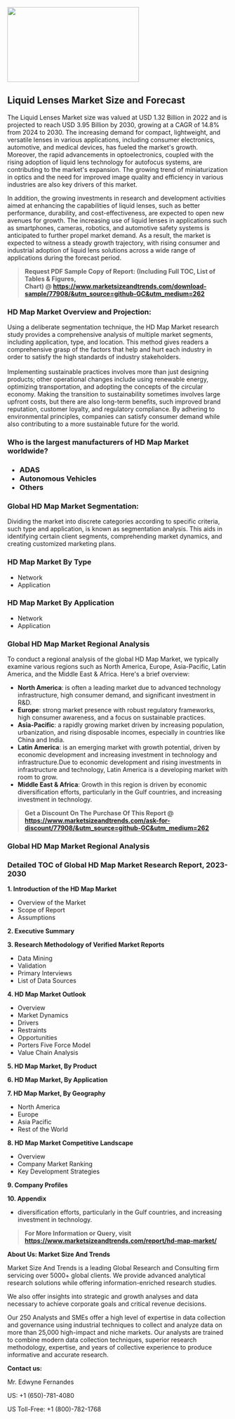 <p><img class="alignnone size-medium wp-image-20088" src="https://ffe5etoiles.com/wp-content/uploads/2024/12/MST1-300x171.png" alt="" width="300" height="171" /></p><h2>Liquid Lenses Market Size and Forecast</h2><p>The Liquid Lenses Market size was valued at USD 1.32 Billion in 2022 and is projected to reach USD 3.95 Billion by 2030, growing at a CAGR of 14.8% from 2024 to 2030. The increasing demand for compact, lightweight, and versatile lenses in various applications, including consumer electronics, automotive, and medical devices, has fueled the market's growth. Moreover, the rapid advancements in optoelectronics, coupled with the rising adoption of liquid lens technology for autofocus systems, are contributing to the market's expansion. The growing trend of miniaturization in optics and the need for improved image quality and efficiency in various industries are also key drivers of this market.</p><p>In addition, the growing investments in research and development activities aimed at enhancing the capabilities of liquid lenses, such as better performance, durability, and cost-effectiveness, are expected to open new avenues for growth. The increasing use of liquid lenses in applications such as smartphones, cameras, robotics, and automotive safety systems is anticipated to further propel market demand. As a result, the market is expected to witness a steady growth trajectory, with rising consumer and industrial adoption of liquid lens solutions across a wide range of applications during the forecast period.</p></p><blockquote id="" class=""><strong>Request PDF Sample Copy of Report: (Including Full TOC, List of Tables &amp; Figures, Chart)&nbsp;@&nbsp;<strong><a href="https://www.marketsizeandtrends.com/download-sample/77908/&utm_source=github-GC&utm_medium=262" target="_blank">https://www.marketsizeandtrends.com/download-sample/77908/&utm_source=github-GC&utm_medium=262</a></strong></strong></blockquote><h3 id="" class="">HD Map Market&nbsp;Overview and Projection:</h3><p id="" class="">Using a deliberate segmentation technique, the HD Map Market research study provides a comprehensive analysis of multiple market segments, including application, type, and location. This method gives readers a comprehensive grasp of the factors that help and hurt each industry in order to satisfy the high standards of industry stakeholders. <br /> <br />Implementing sustainable practices involves more than just designing products; other operational changes include using renewable energy, optimizing transportation, and adopting the concepts of the circular economy. Making the transition to sustainability sometimes involves large upfront costs, but there are also long-term benefits, such improved brand reputation, customer loyalty, and regulatory compliance. By adhering to environmental principles, companies can satisfy consumer demand while also contributing to a more sustainable future for the world.</p><h3 id="" class="">Who is the largest manufacturers of&nbsp;HD Map Market worldwide?</h3><h3 class=""><p><ul><li>ADAS </li><li> Autonomous Vehicles </li><li> Others</li></ul></p></h3><h3 id="" class="">Global&nbsp;HD Map Market Segmentation:</h3><p id="" class="">Dividing the market into discrete categories according to specific criteria, such type and application, is known as segmentation analysis. This aids in identifying certain client segments, comprehending market dynamics, and creating customized marketing plans.</p><h3 id="" class="">HD Map Market&nbsp;By Type</h3><p><p><ul><li>Network </li><li> Application</p></li></ul></p></p><h3 id="" class="">HD Map Market&nbsp;By Application</h3><p class=""><p><ul><li>Network </li><li> Application</li></ul></p></p><h3 id="" class="">Global HD Map Market Regional Analysis</h3><p id="" class="">To conduct a regional analysis of the global HD Map Market, we typically examine various regions such as North America, Europe, Asia-Pacific, Latin America, and the Middle East &amp; Africa. Here's a brief overview:</p><ul><li><strong>North America</strong>: is often a leading market due to advanced technology infrastructure, high consumer demand, and significant investment in R&amp;D.</li><li><strong>Europe</strong>: strong market presence with robust regulatory frameworks, high consumer awareness, and a focus on sustainable practices.</li><li><strong>Asia-Pacific</strong>: a rapidly growing market driven by increasing population, urbanization, and rising disposable incomes, especially in countries like China and India.</li><li><strong>Latin America</strong>: is an emerging market with growth potential, driven by economic development and increasing investment in technology and infrastructure.Due to economic development and rising investments in infrastructure and technology, Latin America is a developing market with room to grow.</li><li><strong>Middle East &amp; Africa</strong>: Growth in this region is driven by economic diversification efforts, particularly in the Gulf countries, and increasing investment in technology.</li></ul><blockquote id="" class=""><strong>Get a Discount On The Purchase Of This Report @ <strong><a href="https://www.marketsizeandtrends.com/ask-for-discount/77908/&utm_source=github-GC&utm_medium=262" target="_blank">https://www.marketsizeandtrends.com/ask-for-discount/77908/&utm_source=github-GC&utm_medium=262</a></strong></strong></blockquote><h3 id="" class="">Global HD Map Market Regional Analysis</h3><h3 id="" class="">Detailed TOC of Global HD Map Market Research Report, 2023-2030</h3><p id="" class=""><strong>1. Introduction of the HD Map Market</strong></p><ul><li>Overview of the Market</li><li>Scope of Report</li><li>Assumptions</li></ul><p id="" class=""><strong>2. Executive Summary</strong></p><p id="" class=""><strong>3. Research Methodology of Verified Market Reports</strong></p><ul><li>Data Mining</li><li>Validation</li><li>Primary Interviews</li><li>List of Data Sources</li></ul><p id="" class=""><strong>4. HD Map Market Outlook</strong></p><ul><li>Overview</li><li>Market Dynamics</li><li>Drivers</li><li>Restraints</li><li>Opportunities</li><li>Porters Five Force Model</li><li>Value Chain Analysis</li></ul><p id="" class=""><strong>5. HD Map Market, By Product</strong></p><p id="" class=""><strong>6. HD Map Market, By Application</strong></p><p id="" class=""><strong>7. HD Map Market, By Geography</strong></p><ul><li>North America</li><li>Europe</li><li>Asia Pacific</li><li>Rest of the World</li></ul><p id="" class=""><strong>8. HD Map Market Competitive Landscape</strong></p><ul><li>Overview</li><li>Company Market Ranking</li><li>Key Development Strategies</li></ul><p id="" class=""><strong>9. Company Profiles</strong></p><p id="" class=""><strong>10. Appendix</strong></p><ul><li>diversification efforts, particularly in the Gulf countries, and increasing investment in technology.</li></ul><blockquote id="" class=""><strong>For More Information or Query, visit <strong><strong><a href="https://www.marketsizeandtrends.com/report/hd-map-market/" target="_blank">https://www.marketsizeandtrends.com/report/hd-map-market/</a></strong></strong></strong></blockquote><p id="" class=""><strong>About Us: Market Size And Trends</strong></p><p id="" class="">Market Size And Trends is a leading Global Research and Consulting firm servicing over 5000+ global clients. We provide advanced analytical research solutions while offering information-enriched research studies.</p><p id="" class="">We also offer insights into strategic and growth analyses and data necessary to achieve corporate goals and critical revenue decisions.</p><p id="" class="">Our 250 Analysts and SMEs offer a high level of expertise in data collection and governance using industrial techniques to collect and analyze data on more than 25,000 high-impact and niche markets. Our analysts are trained to combine modern data collection techniques, superior research methodology, expertise, and years of collective experience to produce informative and accurate research.</p><p id="" class=""><strong>Contact us:</strong></p><p id="" class="">Mr. Edwyne Fernandes</p><p id="" class="">US: +1 (650)-781-4080</p><p id="" class="">US Toll-Free: +1 (800)-782-1768</p>
